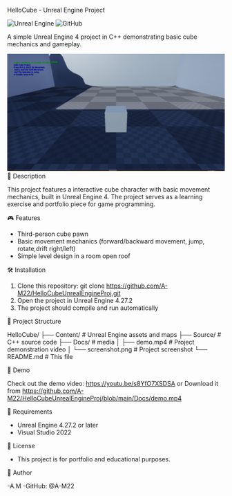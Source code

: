 HelloCube - Unreal Engine Project

![Unreal Engine](https://img.shields.io/badge/Unreal%20Engine-4.27.2+-black.svg?style=flat&logo=unrealengine)
![GitHub](https://img.shields.io/github/repo-size/A-M22/HelloCubeUnrealEngineProj)


A simple Unreal Engine 4 project in C++ demonstrating basic cube mechanics and gameplay.

![Project Screenshot](Docs/screanshot.png)
📖 Description

This project features a interactive cube character with basic movement mechanics, built in Unreal Engine 4.
The project serves as a learning exercise and portfolio piece for game programming.

🎮 Features

- Third-person cube pawn
- Basic movement mechanics (forward/backward movement, jump, rotate,drift right/left)
- Simple level design in a room open roof

🛠️ Installation

1. Clone this repository:
git clone https://github.com/A-M22/HelloCubeUnrealEngineProj.git
2. Open the project in Unreal Engine 4.27.2
3. The project should compile and run automatically

📁 Project Structure

HelloCube/
├── Content/          # Unreal Engine assets and maps
├── Source/           # C++ source code
├── Docs/             # media
│   ├── demo.mp4      # Project demonstration video
│   └── screenshot.png # Project screenshot
└── README.md        # This file

🎥 Demo

Check out the demo video: https://youtu.be/s8YfO7XSDSA
or Download it from https://github.com/A-M22/HelloCubeUnrealEngineProj/blob/main/Docs/demo.mp4

🔧 Requirements

- Unreal Engine 4.27.2 or later
- Visual Studio 2022

📝 License

- This project is for portfolio and educational purposes.

👤 Author

-A.M
-GitHub: @A-M22
